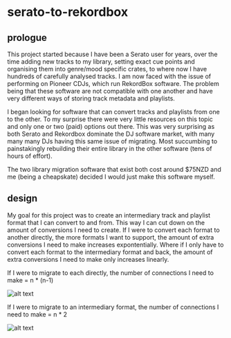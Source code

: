 # serato-to-rekordbox

## prologue

This project started because I have been a Serato user for years, over the time adding new tracks to my library, setting exact cue points and organising them into genre/mood specific crates, to where now I have hundreds of carefully analysed tracks. I am now faced with the issue of performing on Pioneer CDJs, which run RekordBox software. The problem being that these software are not compatible with one another and have very different ways of storing track metadata and playlists.

I began looking for software that can convert tracks and playlists from one to the other. To my surprise there were very little resources on this topic and only one or two (paid) options out there. This was very surprising as both Serato and Rekordbox dominate the DJ software market, with many many many DJs having this same issue of migrating. Most succumbing to painstakingly rebuilding their entire library in the other software (tens of hours of effort).

The two library migration software that exist both cost around $75NZD and me (being a cheapskate) decided I would just make this software myself.

## design

My goal for this project was to create an intermediary track and playlist format that I can convert to and from. This way I can cut down on the amount of conversions I need to create. If I were to convert each format to another directly, the more formats I want to support, the amount of extra conversions I need to make increases expontentially. Where if I only have to convert each format to the intermediary format and back, the amount of extra conversions I need to make only increases linearly.

If I were to migrate to each directly, the number of connections I need to make = n * (n-1)

![alt text](https://chart.googleapis.com/chart?cht=gv&chl=digraph{subgraph{SeratoA;RekordBoxA;VDJA;TracktorA}subgraph{SeratoB;RekordBoxB;VDJB;TracktorB}SeratoA->{RekordBoxB;VDJB;TracktorB}RekordBoxA->{SeratoB;VDJB;TracktorB}VDJA->{SeratoB;RekordBoxB;TracktorB}TracktorA->{RekordBoxB;VDJB;SeratoB}})

If I were to migrate to an intermediary format, the number of connections I need to make = n * 2

![alt text](https://chart.googleapis.com/chart?cht=gv&chl=digraph{subgraph{label=%22From%22;SeratoA;RekordBoxA;VDJA;TracktorA}Intermediary;subgraph{SeratoB;RekordBoxB;VDJB;TracktorB}{SeratoA;VDJA;TracktorA;RekordBoxA}-%3EIntermediary;Intermediary-%3E{SeratoB;RekordBoxB;TracktorB;VDJB}}})

